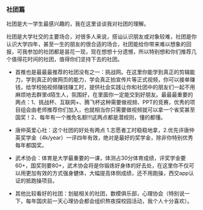 ### 社团篇

社团是大一学生最感兴趣的，我在这里谈谈我对社团的理解。



社团是大学社交的主要场合，对很多人来说，搭讪认识朋友或对象较难，社团是你认识大学四年，甚至一生的朋友的很合适的场合，社团能给你带来难以想象的回报，可我参加的社团都是昙花一现，现在想想十分遗憾，所以特别想和你们推荐几个值得花时间的社团，值得你们坚持下去的社团。



- 首推也是最最最推荐的社团没有之一：挑战网。在这里你能学到真正的剪辑能力，学到真正的做网页的能力，学会真正拍宣传片等正式视频，你可以接单赚钱，给学校拍视频赚钱赚工时，提供社会实践让你和社团中的朋友们一起不用麻烦地去群里d陌生人，氛围好，在里面你一定能交到好朋友。最最最重要的两点：1、挑战杯、互联网+、腾飞杯这种需要做视频、PPT的竞赛，优秀的项目组会由老师推荐你们加入，也就相当你只需要做视频就可以拿一个省奖甚至国奖！2、每年有一个推免名额!!!这两点都是潜规则，懂的都懂。



- 唐仲英爱心社：这个社团的好处有两点 1.志愿者工时稳稳地拿，2.优先评唐仲英奖学金（4k/year）一评四年有效，绝对是最好的奖学金，除非你特别优秀每年都国奖。



- 武术协会：体育是大学最重要的一课，体测占30分体育成绩，评奖学金要60+，国奖则要80+，武术协会将是你锻炼好身体的好去处，在这里你不仅可以用更加有效的方式强身健体，大幅提高体侧成绩，还不用跑操，西交app认证的抵跑操项目。



- 其他比较看好的社团：划艇相关的社团，数模俱乐部，心理协会（特别说一下，每年国庆前一天心理协会都会组织熬夜探校园活动，我个人十分喜欢）。